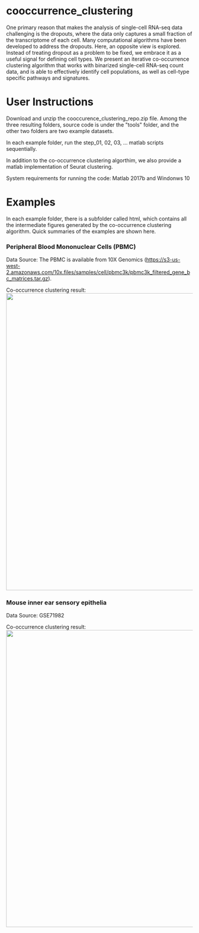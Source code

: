 # cooccurrence_clustering

One primary reason that makes the analysis of single-cell RNA-seq data challenging is the dropouts, where the data only captures a small fraction of the transcriptome of each cell. Many computational algorithms have been developed to address the dropouts. Here, an opposite view is explored. Instead of treating dropout as a problem to be fixed, we embrace it as a useful signal for defining cell types. We present an iterative co-occurrence clustering algorithm that works with binarized single-cell RNA-seq count data, and is able to effectively identify cell populations, as well as cell-type specific pathways and signatures. 

# User Instructions

Download and unzip the cooccurence_clustering_repo.zip file. Among the three resulting folders, source code is under the "tools" folder, and the other two folders are two example datasets. 

In each example folder, run the step_01, 02, 03, ... matlab scripts sequentially. 

In addition to the co-occurrence clustering algorthim, we also provide a matlab implementation of Seurat clustering.

System requirements for running the code:  Matlab 2017b and Windonws 10 

# Examples

In each example folder, there is a subfolder called html, which contains all the intermediate figures generated by the co-occurrence clustering algorithm. Quick summaries of the examples are shown here. 

### Peripheral Blood Mononuclear Cells (PBMC)

Data Source: The PBMC is available from 10X Genomics (https://s3-us-west-2.amazonaws.com/10x.files/samples/cell/pbmc3k/pbmc3k_filtered_gene_bc_matrices.tar.gz).

Co-occurrence clustering result:
<img src="https://github.com/pqiu/cooccurrence_clustering/blob/master/example_PBMC.PNG" width="800">

### Mouse inner ear sensory epithelia

Data Source: GSE71982

Co-occurrence clustering result:
<img src="https://github.com/pqiu/cooccurrence_clustering/blob/master/example_MouseInnerEar.PNG" width="800">

